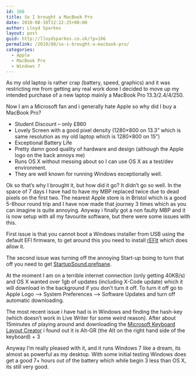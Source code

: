 ```yaml
---
id: 166
title: So I brought a MacBook Pro
date: 2010-08-30T12:22:25+00:00
author: Lloyd Sparkes
layout: post
guid: http://lloydsparkes.co.uk/?p=166
permalink: /2010/08/so-i-brought-a-macbook-pro/
categories:
  - Apple
  - MacBook Pro
  - Windows 7
---
```

As my old laptop is rather crap (battery, speed, graphics) and it was restricting me from getting any real work done I decided to move up my intended purchase of a new laptop mainly a MacBook Pro 13.3/2.4/4/250.

Now I am a Microsoft fan and i generally hate Apple so why did I buy a MacBook Pro?

  * Student Discount – only £860
  * Lovely Screen with a good pixel density (1280&#215;800 on 13.3” which is same resolution as my old laptop which is 1280&#215;800 on 15”)
  * Exceptional Battery Life
  * Pretty damn good quality of hardware and design (although the Apple logo on the back annoys me)
  * Runs OS X without messing about so I can use OS X as a test/dev environment.
  * They are well known for running Windows exceptionally well.

Ok so that&#8217;s why I brought it, but how did it go? It didn&#8217;t go so well. In the space of 7 days I have had to have my MBP replaced twice due to dead pixels on the first two. The nearest Apple store is in Bristol which is a good 5-6hour round trip and I have now made that journey 3 times which as you can imagine is quite annoying. Anyway i finally got a non faulty MBP and it is now setup with all my favourite software, but there were some issues with this.

First issue is that you cannot boot a Windows installer from USB using the default EFI firmware, to get around this you need to install [rEFIt](http://refit.sourceforge.net/) which does allow it.

The second issue was turning off the annoying Start-up boing to turn that off you need to get [StartupSound.prefpane](http://www5e.biglobe.ne.jp/~arcana/StartupSound/index.en.html).

At the moment I am on a terrible internet connection (only getting 40KB/s) and OS X wanted over 1gb of updates (including X-Code update) which it will download in the background if you don&#8217;t turn it off. To turn it off go to Apple Logo –> System Preferences –> Software Updates and turn off automatic downloading.

The most recent issue i have had is in Windows and finding the hash-key (which doesn&#8217;t work in Live Writer for some weird reason). After about 15minutes of playing around and downloading the [Microsoft Keyboard Layout Creator](http://www.microsoft.com/downloads/details.aspx?FamilyID=8be579aa-780d-4253-9e0a-e17e51db2223&DisplayLang=en) i found out it is Alt-GR (the Alt on the right hand side of the keyboard) + 3

Anyway I&#8217;m really pleased with it, and it runs Windows 7 like a dream, its almost as powerful as my desktop. With some initial testing Windows does get a good 7+ hours out of the battery which while begin 3 less than OS X, its still very good.